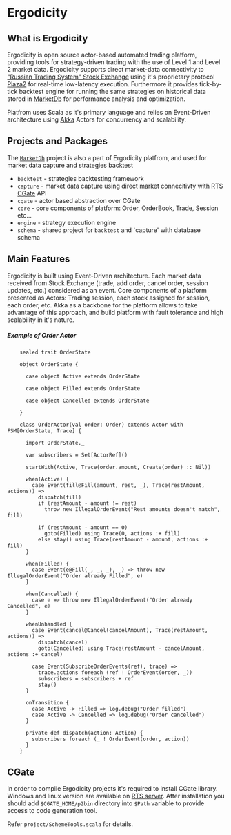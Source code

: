 # Ergodicity

## What is Ergodicity

Ergodicity is open source actor-based automated trading platform, providing tools for strategy-driven trading with the use of Level 1 and Level 2 market data. Ergodicity supports direct market-data connectivity to ["Russian Trading System" Stock Exchange](http://www.rts.ru/en/) using it's proprietary protocol [Plaza2](http://www.rts.ru/a22520/?nt=115) for real-time low-latency execution. Furthermore it provides tick-by-tick backtest engine for running the same strategies on historical data stored in [MarketDb](http://github.com/Ergodicity/marketdb) for performance analysis and optimization.

Platfrom uses Scala as it's primary language and relies on Event-Driven architecture using [Akka](http://akka.io/) Actors for concurrency and scalability.

## Projects and Packages

The [`MarketDb`](http://github.com/Ergodicity/marketdb) project is also a part of Ergodicity platfrom, and used for market data capture and strategies backtest

* `backtest` - strategies backtesting framework
* `capture` - market data capture using direct market connecitivty with RTS [CGate](http://ftp.rts.ru/pub/forts/) API
* `cgate`    - actor based abstraction over CGate
* `core`     - core components of platform: Order, OrderBook, Trade, Session etc...
* `engine`   - strategy execution engine
* `schema`   - shared project for `backtest` and `capture' with database schema

## Main Features

Ergodicity is built using Event-Driven architecture. Each market data received from Stock Exchange (trade, add order, cancel order, session updates, etc.) considered as an event. Core components of a platform presented as Actors: Trading session, each stock assigned for session, each order, etc. Akka as a backbone for the platform allows to take advantage of this approach, and build platform with fault tolerance and high scalability in it's nature.

##### Example of Order Actor

        sealed trait OrderState

        object OrderState {
        
          case object Active extends OrderState
        
          case object Filled extends OrderState
        
          case object Cancelled extends OrderState
        
        }

        class OrderActor(val order: Order) extends Actor with FSM[OrderState, Trace] {
        
          import OrderState._
        
          var subscribers = Set[ActorRef]()
        
          startWith(Active, Trace(order.amount, Create(order) :: Nil))
        
          when(Active) {
            case Event(fill@Fill(amount, rest, _), Trace(restAmount, actions)) =>
              dispatch(fill)
              if (restAmount - amount != rest)
                throw new IllegalOrderEvent("Rest amounts doesn't match", fill)
        
              if (restAmount - amount == 0)
                goto(Filled) using Trace(0, actions :+ fill)
              else stay() using Trace(restAmount - amount, actions :+ fill)
          }
        
          when(Filled) {
            case Event(e@Fill(_, _, _), _) => throw new IllegalOrderEvent("Order already Filled", e)
          }
        
          when(Cancelled) {
            case e => throw new IllegalOrderEvent("Order already Cancelled", e)
          }
        
          whenUnhandled {
            case Event(cancel@Cancel(cancelAmount), Trace(restAmount, actions)) =>
              dispatch(cancel)
              goto(Cancelled) using Trace(restAmount - cancelAmount, actions :+ cancel)
        
            case Event(SubscribeOrderEvents(ref), trace) =>
              trace.actions foreach (ref ! OrderEvent(order, _))
              subscribers = subscribers + ref
              stay()
          }
        
          onTransition {
            case Active -> Filled => log.debug("Order filled")
            case Active -> Cancelled => log.debug("Order cancelled")
          }
        
          private def dispatch(action: Action) {
            subscribers foreach (_ ! OrderEvent(order, action))
          }
        }
        

## CGate

In order to compile Ergodicity projects it's required to install CGate library. Windows and linux version are available on [RTS server](http://ftp.rts.ru/pub/forts/test/CGate/). After installation you should add `$CGATE_HOME/p2bin` directory into `$Path` variable to provide access to code generation tool.

Refer `project/SchemeTools.scala` for details.
